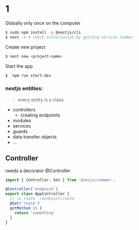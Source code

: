 # 1

Globally only once on the computer
```bash
$ sudo npm install -g @nestjs/cli
$ nest -v # check installation by getting version number
```
Create new project
```bash
$ nest new <project-name>
```
Start the app
```bash
$  npm run start:dev
```

### nestjs entities:
> every entity is a class
- controllers
  - creating endpoints
- modules
- services
- guards
- data transfer objects
- ...

## Controller
needs a decorator @Controller  
```js
import { Controller, Get } from '@nesjs/common';

@Controller('endpoint')
export class AppController {
  // is route '/endpoint/route'
  @Get('route') 
  getMethod () {
    return 'something'
  }
}
```